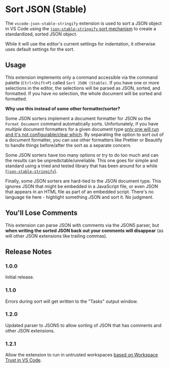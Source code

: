 # Sort JSON (Stable)

The `vscode-json-stable-stringify` extension is used to sort a JSON object in VS Code using the [`json-stable-stringify` sort mechanism](https://github.com/substack/json-stable-stringify) to create a standardized, sorted JSON object.

While it will use the editor's current settings for indentation, it otherwise uses default settings for the sort.

## Usage

This extension implements only a command accessible via the command palette (`Ctrl+Shift+P`) called `Sort JSON (Stable)`. If you have one or more selections in the editor, the selections will be parsed as JSON, sorted, and formatted. If you have no selection, the whole document will be sorted and formatted.

**Why use this instead of some other formatter/sorter?**

Some JSON sorters implement a document formatter for JSON so the `Format Document` command automatically sorts. Unfortunately, if you have _multiple_ document formatters for a given document type [only one will run and it's not configurable/clear which](https://github.com/Microsoft/vscode/issues/41882). By separating the option to sort out of a document formatter, you can use other formatters like Prettier or Beautify to handle things before/after the sort as a separate concern.

Some JSON sorters have too many options or try to do too much and can the results can be unpredictable/unreliable. This one goes for simple and standard using a tried and tested library that has been around for a while [(`json-stable-stringify`)](https://github.com/substack/json-stable-stringify).

Finally, some JSON sorters are hard-tied to the JSON document type. This ignores JSON that might be embedded in a JavaScript file, or even JSON that appears in an HTML file as part of an embedded script. There's no language tie here - highlight something JSON and sort it. No judgment.

## You'll Lose Comments

This extension can parse JSON with comments via the JSON5 parser, but **when writing the sorted JSON back out your comments will disappear** (as will other JSON extensions like trailing commas).

## Release Notes

### 1.0.0

Initial release.

### 1.1.0

Errors during sort will get written to the "Tasks" output window.

### 1.2.0

Updated parser to JSON5 to allow sorting of JSON that has comments and other JSON extensions.

### 1.2.1

Allow the extension to run in untrusted workspaces [based on Workspace Trust in VS Code](https://github.com/microsoft/vscode/issues/120251).
